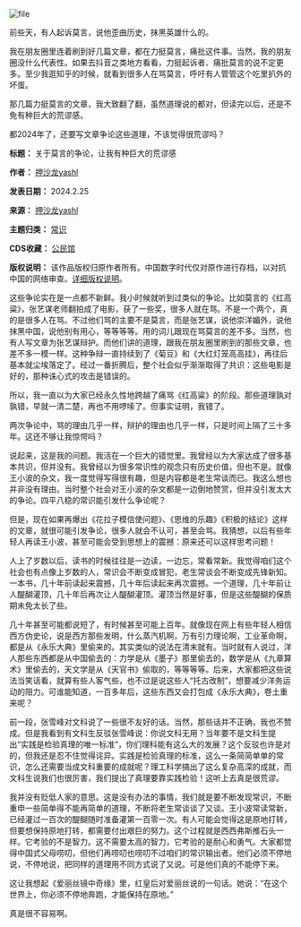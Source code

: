 ![file](https://chinadigitaltimes.net/chinese/files/2024/02/image-1708948757176.png)


前些天，有人起诉莫言，说他歪曲历史，抹黑英雄什么的。 


我在朋友圈里连着刷到好几篇文章，都在力挺莫言，痛批这件事。当然，我的朋友圈没什么代表性。如果去抖音之类地方看看，力挺起诉者、痛批莫言的说不定更多。至少我逛知乎的时候，就看到很多人在骂莫言，呼吁有人管管这个吃里扒外的坏蛋。 


那几篇力挺莫言的文章，我大致翻了翻，虽然道理说的都对，但读完以后，还是不免有种巨大的荒谬感。


都2024年了，还要写文章争论这些道理，不该觉得很荒谬吗？ 




**标题：** 关于莫言的争论，让我有种巨大的荒谬感  

**作者：** [押沙龙yashl](https://chinadigitaltimes.net/space/押沙龙yashl)  

**发表日期：** 2024.2.25  

**来源：** [押沙龙yashl](https://web.archive.org/web/https://mp.weixin.qq.com/s/IMCnW_6sZPIZlsFwj_QF6g)  

**主题归类：** [常识](https://chinadigitaltimes.net/space/常识)  

**CDS收藏：** [公民馆](https://chinadigitaltimes.net/space/%E5%85%AC%E6%B0%91%E9%A6%86)  

**版权说明：** 该作品版权归原作者所有。中国数字时代仅对原作进行存档，以对抗中国的网络审查。[详细版权说明](https://chinadigitaltimes.net/chinese/copyright)。


这些争论实在是一点都不新鲜。我小时候就听到过类似的争论。比如莫言的《红高粱》，张艺谋老师翻拍成了电影，获了一些奖，很多人就在骂。不是一个两个，真的是很多人在骂。不过他们骂的主要不是莫言，而是张艺谋，说他崇洋媚外，说他抹黑中国，说他别有用心，等等等等。用的词儿跟现在骂莫言的差不多。当然，也有人写文章为张艺谋辩护。而他们讲的道理，跟我在朋友圈里刷到的那些文章，也差不多一模一样。这种争辩一直持续到了《菊豆》和《大红灯笼高高挂》，再往后基本就尘埃落定了。经过一番折腾后，整个社会似乎渐渐取得了共识：这些电影是好的，那种诛心式的攻击是错误的。 


所以，我一直以为大家已经永久性地跨越了痛骂《红高粱》的阶段。那些道理孰对孰错，早就一清二楚，再也不用啰嗦了。但事实证明，我错了。 


两次争论中，骂的理由几乎一样，辩护的理由也几乎一样，只是时间上隔了三十多年。这还不够让我惊愕吗？ 


说起来，这是我的问题。我活在一个巨大的错觉里。我曾经以为大家达成了很多基本共识，但并没有。我曾经以为很多常识性的观念只有历史价值，但也不是。就像王小波的杂文，我一度觉得写得很有趣，但是内容都是老生常谈而已。我这么想也并非没有理由。当时整个社会对王小波的杂文都是一边倒地赞赏，但并没引发太大的争论。四平八稳的常识能引发什么争论呢？


但是，现在如果再爆出《花拉子模信使问题》、《思维的乐趣》《积极的结论》这样的文章，就很可能引发争论，很多人就会不认可，甚至会骂。我猜想，以后有些年轻人再读王小波，甚至可能会受到思想上的震撼：原来还可以这样思考问题！


人上了岁数以后，读书的时候往往是一边读，一边忘，常看常新。我觉得咱们这个社会也有点像上岁数的人，常识会不断变成冒犯，老生常谈会不断变成先锋新知。一本书，几十年前读起来震撼，几十年后读起来再次震撼。一个道理，几十年前让人醍醐灌顶，几十年后再次让人醍醐灌顶。灌顶当然是好事，但是这些醍醐的保质期未免太长了些。 


几十年甚至可能都说短了，有时候甚至可能上百年。就像现在网上有些年轻人相信西方伪史论，说是西方那些发明，什么蒸汽机啊，万有引力理论啊，工业革命啊，都是从《永乐大典》里偷来的。其实类似的说法在清末就有。当时就有人说过，洋人那些东西都是从中国偷去的：力学是从《墨子》那里偷去的，数学是从《九章算术》里偷去的，天文学是从《天官书》偷取的，等等等等。后来，大家都把这些说法当笑话看，就算有些人客气些，也不过是说这些人“托古改制”，想要减少洋务运动的阻力。可谁能知道，一百多年后，这些东西又会打包成《永乐大典》，卷土重来呢？ 


前一段，张雪峰对文科说了一些很不友好的话。当然，那些话并不正确，我也不赞成。但是我看到有文科生反驳张雪峰说：你说文科无用？当年要不是文科生提出“实践是检验真理的唯一标准”，你们理科能有这么大的发展？这个反驳也许是对的，但我还是忍不住觉得诧异。实践是检验真理的标准，这么一条简简单单的常识，怎么还需要当成文科重要的成就呢？理工科学搞出了这么复杂高深的成就，而文科生说我们也很厉害，我们提出了真理要靠实践检验！这听上去真是很荒谬。 


我并没有贬低人家的意思。这是没有办法的事情，我们就是要不断发现常识，不断重申一些简单得不能再简单的道理，不断将老生常谈谈了又谈。王小波常读常新，已经灌过一百次的醍醐随时准备灌第一百零一次。有人可能会觉得这是原地打转，但要想保持原地打转，都需要付出艰巨的努力。这个过程就是西西弗斯推石头一样。它考验的不是智力。这不需要太高的智力，它考验的是耐心和勇气。大家都觉得中国式父母唠叨，但他们再唠叨也唠叨不过咱们的常识输出者。他们必须不停地说，不停地说，把同样的道理用不同方式说了又说。可是他们真的不能停下来。 


这让我想起《爱丽丝镜中奇缘》里，红皇后对爱丽丝说的一句话。她说：“在这个世界上，你必须不停地奔跑，才能保持在原地。” 


真是很不容易啊。

